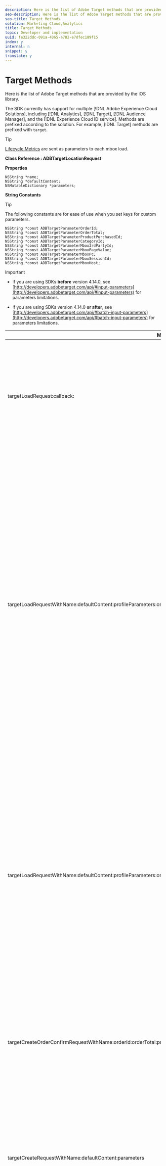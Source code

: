 ```yaml
---
description: Here is the list of Adobe Target methods that are provided by the iOS library.
seo-description: Here is the list of Adobe Target methods that are provided by the iOS library.
seo-title: Target Methods
solution: Marketing Cloud,Analytics
title: Target Methods
topic: Developer and implementation
uuid: fe322ddc-091a-4065-a782-e7dfec189f15
index: y
internal: n
snippet: y
translate: y
---
```


# Target Methods

Here is the list of Adobe Target methods that are provided by the iOS library.

 The SDK currently has support for multiple [!DNL Adobe Experience Cloud Solutions], including [!DNL Analytics], [!DNL Target], [!DNL Audience Manager], and the [!DNL Experience Cloud ID service]. Methods are prefixed according to the solution. For example, [!DNL Target] methods are prefixed with `target`.

>[!TIP]
>
>[Lifecycle Metrics](../metrics.md#concept_77CA5CEB51D1418FB98EC7C044682A05) are sent as parameters to each mbox load.

**Class Reference : ADBTargetLocationRequest**

**Properties**

```
NSString *name; 
NSString *defaultContent; 
NSMutableDictionary *parameters;
```

**String Constants**

>[!TIP]
>
>The following constants are for ease of use when you set keys for custom parameters.

```
NSString *const ADBTargetParameterOrderId; 
NSString *const ADBTargetParameterOrderTotal; 
NSString *const ADBTargetParameterProductPurchasedId; 
NSString *const ADBTargetParameterCategoryId; 
NSString *const ADBTargetParameterMbox3rdPartyId; 
NSString *const ADBTargetParameterMboxPageValue; 
NSString *const ADBTargetParameterMboxPc; 
NSString *const ADBTargetParameterMboxSessionId; 
NSString *const ADBTargetParameterMboxHost;
```

>[!IMPORTANT]
>
>* If you are using SDKs **before** version 4.14.0, see [http://developers.adobetarget.com/api/#input-parameters](http://developers.adobetarget.com/api/#input-parameters) for parameters limitations. 
>
>* If you are using SDKs version 4.14.0 **or after**, see [http://developers.adobetarget.com/api/#batch-input-parameters](http://developers.adobetarget.com/api/#batch-input-parameters) for parameters limitations. 
>

<table id="table_AD066582C8E2478A8DC0A59B78ACB443" class="codescroll"> 
 <thead> 
  <tr> 
   <th colname="col1" class="entry"> Method </th> 
   <th colname="col2" class="entry"> Description </th> 
  </tr> 
 </thead>
 <tbody> 
  <tr> 
   <td colname="col1"> <p>targetLoadRequest:​callback: </p> </td> 
   <td colname="col2"> <p>Sends <span class="codeph"> request </span> to your configured Target server and returns the string value of the offer that is generated in a block <span class="codeph"> callback </span>. </p> <p> <b>Syntax:</b> </p> 
    <codeblock class="syntax c">
      +&nbsp;(void)&nbsp;targetLoadRequest:(ADBTargetLocationRequest&nbsp;*)request&nbsp; 
     
&nbsp;&nbsp;&nbsp;&nbsp;&nbsp;&nbsp;&nbsp;&nbsp;&nbsp;&nbsp;&nbsp;&nbsp;&nbsp;&nbsp;&nbsp;&nbsp;&nbsp;&nbsp;callback:(void&nbsp;(^)(NSString&nbsp;*content))callback; 
    </codeblock> <p> <b>Example:</b> </p> 
    <codeblock class="syntax c">
      [ADBMobile&nbsp;targetLoadRequest:myRequest&nbsp; 
     
&nbsp;&nbsp;&nbsp;&nbsp;&nbsp;&nbsp;&nbsp;&nbsp;&nbsp;&nbsp;&nbsp;&nbsp;&nbsp;&nbsp;&nbsp;&nbsp;&nbsp;&nbsp;&nbsp;&nbsp;callback:^(NSString&nbsp;*content)&nbsp;{ 
     
&nbsp;&nbsp;&nbsp;&nbsp;&nbsp;&nbsp;&nbsp;&nbsp;&nbsp;&nbsp;&nbsp;&nbsp;&nbsp;&nbsp;&nbsp;&nbsp;&nbsp;&nbsp;&nbsp;&nbsp;&nbsp;&nbsp;&nbsp;&nbsp;//&nbsp;do&nbsp;something&nbsp;with&nbsp;content 
     
&nbsp;&nbsp;&nbsp;&nbsp;&nbsp;&nbsp;&nbsp;&nbsp;&nbsp;&nbsp;&nbsp;&nbsp;&nbsp;&nbsp;&nbsp;&nbsp;&nbsp;&nbsp;&nbsp;&nbsp;}]; 
    </codeblock> </td> 
  </tr> 
  <tr> 
   <td colname="col1"> <p>targetLoadRequestWithName:defaultContent:profileParameters:orderParameters:mboxParameters:requestLocationParameters:callback: </p> </td> 
   <td colname="col2"> <p>Sends a request to your configured <span class="keyword"> Target </span> server and returns the string value of the offer that is generated in a block callback. </p> <p> <b>Syntax:</b> </p> 
    <codeblock class="syntax c">
      +&nbsp;(void)&nbsp;targetLoadRequestWithName:(nullable&nbsp;NSString&nbsp;*)name 
     
&nbsp;&nbsp;&nbsp;&nbsp;&nbsp;&nbsp;&nbsp;&nbsp;&nbsp;&nbsp;&nbsp;&nbsp;&nbsp;&nbsp;&nbsp;&nbsp;&nbsp;&nbsp;&nbsp;&nbsp;defaultContent:(nullable&nbsp;NSString&nbsp;*)defaultContent 
     
&nbsp;&nbsp;&nbsp;&nbsp;&nbsp;&nbsp;&nbsp;&nbsp;&nbsp;&nbsp;&nbsp;&nbsp;&nbsp;&nbsp;&nbsp;&nbsp;&nbsp;profileParameters:(nullable&nbsp;NSDictionary&nbsp;*)profileParameters 
     
&nbsp;&nbsp;&nbsp;&nbsp;&nbsp;&nbsp;&nbsp;&nbsp;&nbsp;&nbsp;&nbsp;&nbsp;&nbsp;&nbsp;&nbsp;&nbsp;&nbsp;&nbsp;&nbsp;orderParameters:(nullable&nbsp;NSDictionary&nbsp;*)orderParameters 
     
&nbsp;&nbsp;&nbsp;&nbsp;&nbsp;&nbsp;&nbsp;&nbsp;&nbsp;&nbsp;&nbsp;&nbsp;&nbsp;&nbsp;&nbsp;&nbsp;&nbsp;&nbsp;&nbsp;&nbsp;mboxParameters:(nullable&nbsp;NSDictionary&nbsp;*)mboxParameters 
     
&nbsp;&nbsp;&nbsp;&nbsp;&nbsp;&nbsp;&nbsp;&nbsp;&nbsp;requestLocationParameters:(nullable&nbsp;NSDictionary&nbsp;*)requestLocationParameters 
     
&nbsp;&nbsp;&nbsp;&nbsp;&nbsp;&nbsp;&nbsp;&nbsp;&nbsp;&nbsp;&nbsp;&nbsp;&nbsp;&nbsp;&nbsp;&nbsp;&nbsp;&nbsp;&nbsp;&nbsp;&nbsp;&nbsp;&nbsp;&nbsp;&nbsp;&nbsp;callback:(nullable&nbsp;void&nbsp;(^)(NSString*&nbsp;__nullable&nbsp;content))callback; 
    </codeblock> <p><b>Returns: </b>N/A </p> <p><b>Parameters:</b> </p> <p>  </p>
    <table id="table_181608D5BE66448DBD09A20003097ACF">  
    </table> <p> <b>Example:</b> </p> 
    <codeblock class="syntax c">
      [ADBMobile&nbsp;targetLoadRequestWithName:@"myHeroBanner" 
     
&nbsp;&nbsp;&nbsp;&nbsp;&nbsp;&nbsp;&nbsp;&nbsp;&nbsp;&nbsp;&nbsp;&nbsp;&nbsp;&nbsp;&nbsp;&nbsp;&nbsp;&nbsp;&nbsp;&nbsp;&nbsp;&nbsp;defaultContent:@"defaultHeroBanner.png" 
     
&nbsp;&nbsp;&nbsp;&nbsp;&nbsp;&nbsp;&nbsp;&nbsp;&nbsp;&nbsp;&nbsp;&nbsp;&nbsp;&nbsp;&nbsp;&nbsp;&nbsp;&nbsp;&nbsp;profileParameters:@{@"age":@"20-29"} 
     
&nbsp;&nbsp;&nbsp;&nbsp;&nbsp;&nbsp;&nbsp;&nbsp;&nbsp;&nbsp;&nbsp;&nbsp;&nbsp;&nbsp;&nbsp;&nbsp;&nbsp;&nbsp;&nbsp;&nbsp;&nbsp;orderParameters:nil 
     
&nbsp;&nbsp;&nbsp;&nbsp;&nbsp;&nbsp;&nbsp;&nbsp;&nbsp;&nbsp;&nbsp;&nbsp;&nbsp;&nbsp;&nbsp;&nbsp;&nbsp;&nbsp;&nbsp;&nbsp;&nbsp;&nbsp;mboxParameters:@{@"customParam":@"customValue"} 
     
&nbsp;&nbsp;&nbsp;&nbsp;&nbsp;&nbsp;&nbsp;&nbsp;&nbsp;&nbsp;&nbsp;requestLocationParameters:@{@"host":@"my.hostname.com"} 
     
&nbsp;&nbsp;&nbsp;&nbsp;&nbsp;&nbsp;&nbsp;&nbsp;&nbsp;&nbsp;&nbsp;&nbsp;&nbsp;&nbsp;&nbsp;&nbsp;&nbsp;&nbsp;&nbsp;&nbsp;&nbsp;&nbsp;&nbsp;&nbsp;&nbsp;&nbsp;&nbsp;&nbsp;callback:^(NSString&nbsp;*content){&nbsp; 
     
&nbsp;&nbsp;&nbsp;&nbsp;&nbsp;&nbsp;&nbsp;&nbsp;&nbsp;&nbsp;&nbsp;&nbsp;&nbsp;&nbsp;&nbsp;&nbsp;&nbsp;&nbsp;&nbsp;&nbsp;&nbsp;&nbsp;&nbsp;&nbsp;&nbsp;&nbsp;&nbsp;&nbsp;&nbsp;&nbsp;&nbsp;&nbsp;//&nbsp;do&nbsp;something&nbsp;with&nbsp;content 
     
&nbsp;&nbsp;&nbsp;&nbsp;&nbsp;&nbsp;&nbsp;&nbsp;&nbsp;&nbsp;&nbsp;&nbsp;&nbsp;&nbsp;&nbsp;&nbsp;&nbsp;&nbsp;&nbsp;&nbsp;&nbsp;&nbsp;&nbsp;&nbsp;&nbsp;&nbsp;&nbsp;&nbsp;&nbsp;&nbsp;&nbsp;&nbsp;myImageView.image&nbsp;=&nbsp;[UIImage&nbsp;imageNamed:content];&nbsp; 
     
&nbsp;&nbsp;&nbsp;&nbsp;&nbsp;&nbsp;&nbsp;&nbsp;&nbsp;&nbsp;&nbsp;&nbsp;&nbsp;&nbsp;&nbsp;&nbsp;&nbsp;&nbsp;&nbsp;&nbsp;&nbsp;&nbsp;&nbsp;&nbsp;&nbsp;&nbsp;&nbsp;&nbsp;}]; 
    </codeblock> <p>For more information about the underlying Target API, see the <a href="https://docs.adobe.com/dev/products/target/reference/delivery.html" format="html" scope="external"> Delivery documentation on the Target Developers website </a>. </p> </td> 
  </tr> 
  <tr> 
   <td colname="col1"> <p>targetLoadRequestWithName:defaultContent:profileParameters:orderParameters:mboxParameters:callback: </p> </td> 
   <td colname="col2"> <p> Sends request to your configured <span class="keyword"> Target </span> server and returns the string value of the offer generated in a block <span class="codeph"> callback </span>. </p> <p> <b>Syntax:</b> </p> 
    <codeblock class="syntax c">
      +&nbsp;(void)&nbsp;targetLoadRequestWithName:(nullable&nbsp;NSString&nbsp;*)name 
     
&nbsp;&nbsp;&nbsp;&nbsp;&nbsp;&nbsp;&nbsp;&nbsp;defaultContent:(nullable&nbsp;NSString&nbsp;*)defaultContent 
     
&nbsp;&nbsp;&nbsp;&nbsp;&nbsp;&nbsp;&nbsp;&nbsp;profileParameters:(nullable&nbsp;NSDictionary&nbsp;*)profileParameters 
     
&nbsp;&nbsp;&nbsp;&nbsp;&nbsp;&nbsp;&nbsp;&nbsp;&nbsp;&nbsp;orderParameters:(nullable&nbsp;NSDictionary&nbsp;*)orderParameters 
     
&nbsp;&nbsp;&nbsp;&nbsp;&nbsp;&nbsp;&nbsp;&nbsp;&nbsp;&nbsp;&nbsp;mboxParameters:(nullable&nbsp;NSDictionary&nbsp;*)mboxParameters 
     
&nbsp;&nbsp;&nbsp;&nbsp;&nbsp;&nbsp;&nbsp;&nbsp;&nbsp;&nbsp;&nbsp;&nbsp;&nbsp;&nbsp;&nbsp;&nbsp;&nbsp;callback:(nullable&nbsp;void&nbsp;(^)(NSString*&nbsp;__nullable&nbsp;content))callback; 
    </codeblock> <p> <b>Example:</b> </p> 
    <codeblock class="syntax c">
      [ADBMobile&nbsp;targetLoadRequestWithName:@"mboxName" 
     
&nbsp;&nbsp;&nbsp;&nbsp;&nbsp;&nbsp;&nbsp;&nbsp;&nbsp;&nbsp;&nbsp;&nbsp;&nbsp;defaultContent:@"defaultContent" 
     
&nbsp;&nbsp;&nbsp;&nbsp;&nbsp;&nbsp;&nbsp;&nbsp;&nbsp;&nbsp;profileParameters:@{@"profile-parameter-key":&nbsp;@"profile-parameter-value"} 
     
&nbsp;&nbsp;&nbsp;&nbsp;&nbsp;&nbsp;&nbsp;&nbsp;&nbsp;orderParameters:@{@"order-parameter-key":&nbsp;@"order-parameter-value"} 
     
&nbsp;&nbsp;&nbsp;&nbsp;&nbsp;&nbsp;&nbsp;&nbsp;&nbsp;&nbsp;&nbsp;&nbsp;&nbsp;mboxParameters:@{@"mbox-parameter-key":&nbsp;@"mbox-parameter-value"} 
     
&nbsp;&nbsp;&nbsp;&nbsp;&nbsp;&nbsp;&nbsp;&nbsp;&nbsp;&nbsp;&nbsp;&nbsp;&nbsp;&nbsp;callback:^(NSString*&nbsp;content)&nbsp;{ 
     
&nbsp;&nbsp;&nbsp;&nbsp;&nbsp;&nbsp;&nbsp;&nbsp;&nbsp;&nbsp;&nbsp;&nbsp;&nbsp;&nbsp;&nbsp;&nbsp;&nbsp;&nbsp;&nbsp;&nbsp;&nbsp;&nbsp;&nbsp;//do&nbsp;something&nbsp;with&nbsp;content 
     
&nbsp;&nbsp;&nbsp;&nbsp;&nbsp;&nbsp;&nbsp;&nbsp;&nbsp;&nbsp;&nbsp;&nbsp;&nbsp;&nbsp;&nbsp;&nbsp;&nbsp;&nbsp;&nbsp;} 
     
&nbsp;&nbsp;&nbsp;&nbsp;&nbsp;&nbsp;&nbsp;&nbsp;&nbsp;&nbsp;&nbsp;&nbsp;&nbsp;&nbsp;&nbsp;&nbsp;&nbsp;&nbsp;&nbsp;&nbsp;&nbsp;&nbsp;&nbsp;&nbsp;&nbsp;&nbsp;&nbsp;}]; 
    </codeblock> </td> 
  </tr> 
  <tr> 
   <td colname="col1"> <p>targetCreateOrder​ConfirmRequestWithName:​orderId:​orderTotal:​productPurchasedId:​parameters: </p> </td> 
   <td colname="col2"> <p>Creates an <span class="codeph"> ADBTargetLocationRequest </span>. </p> <p> <b>Syntax:</b> </p> 
    <codeblock class="syntax c">
      +&nbsp;(ADBTargetLocationRequest&nbsp;*)&nbsp; 
     
targetCreateOrderConfirmRequestWithName:(NSString&nbsp;*)name 
     
&nbsp;&nbsp;&nbsp;&nbsp;&nbsp;&nbsp;&nbsp;&nbsp;&nbsp;&nbsp;&nbsp;&nbsp;&nbsp;&nbsp;&nbsp;&nbsp;&nbsp;&nbsp;&nbsp;&nbsp;&nbsp;&nbsp;&nbsp;&nbsp;&nbsp;&nbsp;&nbsp;&nbsp;&nbsp;&nbsp;&nbsp;&nbsp;orderId:(NSString&nbsp;*)orderId 
     
&nbsp;&nbsp;&nbsp;&nbsp;&nbsp;&nbsp;&nbsp;&nbsp;&nbsp;&nbsp;&nbsp;&nbsp;&nbsp;&nbsp;&nbsp;&nbsp;&nbsp;&nbsp;&nbsp;&nbsp;&nbsp;&nbsp;&nbsp;&nbsp;&nbsp;&nbsp;&nbsp;&nbsp;&nbsp;orderTotal:(NSString&nbsp;*)orderTotal 
     
&nbsp;&nbsp;&nbsp;&nbsp;&nbsp;&nbsp;&nbsp;&nbsp;&nbsp;&nbsp;&nbsp;&nbsp;&nbsp;&nbsp;&nbsp;&nbsp;&nbsp;&nbsp;&nbsp;&nbsp;&nbsp;productPurchasedId:(NSString&nbsp;*)productPurchasedId 
     
&nbsp;&nbsp;&nbsp;&nbsp;&nbsp;&nbsp;&nbsp;&nbsp;&nbsp;&nbsp;&nbsp;&nbsp;&nbsp;&nbsp;&nbsp;&nbsp;&nbsp;&nbsp;&nbsp;&nbsp;&nbsp;&nbsp;&nbsp;&nbsp;&nbsp;&nbsp;&nbsp;&nbsp;&nbsp;parameters:(NSDictionary&nbsp;*)parameters; 
    </codeblock> </td> 
  </tr> 
  <tr> 
   <td colname="col1"> <p>targetCreateRequestWithName:​​defaultContent:​parameters </p> </td> 
   <td colname="col2"> <p>Convenience constructor to create an <span class="codeph"> ADBTargetLocationRequest </span> object with the given parameters. </p> <p> <b>Syntax:</b> </p> 
    <codeblock class="syntax c">
      +&nbsp;(ADBTargetLocationRequest&nbsp;*)&nbsp; 
     
targetCreateRequestWithName:(NSString&nbsp;*)name&nbsp; 
     
&nbsp;&nbsp;&nbsp;&nbsp;&nbsp;&nbsp;&nbsp;&nbsp;&nbsp;&nbsp;&nbsp;&nbsp;&nbsp;defaultContent:(NSString&nbsp;*)defaultContent&nbsp; 
     
&nbsp;&nbsp;&nbsp;&nbsp;&nbsp;&nbsp;&nbsp;&nbsp;&nbsp;&nbsp;&nbsp;&nbsp;&nbsp;&nbsp;&nbsp;&nbsp;&nbsp;parameters:(NSDictionary&nbsp;*)parameters; 
    </codeblock> <p> <b>Example:</b> </p> 
    <codeblock class="syntax c">
      ADBTargetLocationRequest&nbsp;*myRequest&nbsp;=&nbsp; 
     
[ADBMobile&nbsp;targetCreateRequestWithName:@"heroBanner"&nbsp; 
     
&nbsp;&nbsp;&nbsp;&nbsp;&nbsp;&nbsp;&nbsp;&nbsp;&nbsp;&nbsp;&nbsp;&nbsp;&nbsp;&nbsp;&nbsp;&nbsp;&nbsp;&nbsp;&nbsp;&nbsp;&nbsp;&nbsp;&nbsp;&nbsp;defaultContent:@"default.png"&nbsp; 
     
&nbsp;&nbsp;&nbsp;&nbsp;&nbsp;&nbsp;&nbsp;&nbsp;&nbsp;&nbsp;&nbsp;&nbsp;&nbsp;&nbsp;&nbsp;&nbsp;&nbsp;&nbsp;&nbsp;&nbsp;&nbsp;&nbsp;&nbsp;&nbsp;&nbsp;&nbsp;&nbsp;&nbsp;parameters:nil]; 
    </codeblock> </td> 
  </tr> 
  <tr> 
   <td colname="col1"> <p> targetThirdPartyID </p> </td> 
   <td colname="col2"> <p> Returns the third-party ID. </p> <p> <b>Syntax:</b> </p> 
    <codeblock class="syntax c">
      +&amp;nbsp;(nullable&amp;nbsp;NSString&amp;nbsp;*)&amp;nbsp;targetThirdPartyID; 
    </codeblock> <p> <b>Example:</b> </p> 
    <codeblock class="syntax c">
      NSString&amp;nbsp;*thirdPartyId&amp;nbsp;=&amp;nbsp;[ADBMobile&amp;nbsp;targetThirdPartyID]; 
    </codeblock> </td> 
  </tr> 
  <tr> 
   <td colname="col1"> <p> targetSetThirdPartyID: </p> </td> 
   <td colname="col2"> <p> Sets the third-party ID. </p> <p> <b>Syntax:</b> </p> 
    <codeblock class="syntax c">
      +&amp;nbsp;(void)&amp;nbsp;targetSetThirdPartyID:(nullable&amp;nbsp;NSString&amp;nbsp;*)thirdPartyID; 
    </codeblock> <p> <b>Example:</b> </p> 
    <codeblock class="syntax c">
      [ADBMobile&amp;nbsp;targetSetThirdPartyID:@"thirdPartyID"]; 
    </codeblock> </td> 
  </tr> 
  <tr> 
   <td colname="col1"> <p>targetClearCookies </p> </td> 
   <td colname="col2"> <p>Clears any target cookies from your app. </p> <p> <p>Tip:  Since version 4.10.0 of the SDK, <span class="keyword"> Target </span> no longer uses cookies. This method resets the <span class="codeph"> thirdPartyID </span> and <span class="codeph"> sessionID </span>. </p> </p> <p> <b>Syntax:</b> </p> 
    <codeblock class="syntax c">
      +&amp;nbsp;(void)&amp;nbsp;targetClearCookies; 
    </codeblock> <p> <b>Example:</b> </p> 
    <codeblock class="syntax c">
      [ADBMobile&amp;nbsp;targetClearCookies]; 
    </codeblock> </td> 
  </tr> 
  <tr> 
   <td colname="col1"> <p> targetPcID </p> </td> 
   <td colname="col2"> <p> Returns the PcID. </p> <p> <b>Syntax:</b> </p> 
    <codeblock class="syntax c">
      +&amp;nbsp;(nullable&amp;nbsp;NSString&amp;nbsp;*)&amp;nbsp;targetPcID; 
    </codeblock> <p> <b>Example:</b> </p> 
    <codeblock class="syntax c">
      NSString&amp;nbsp;*myTargetPcID&amp;nbsp;=&amp;nbsp;[ADBMobile&amp;nbsp;targetPcID]; 
    </codeblock> </td> 
  </tr> 
  <tr> 
   <td colname="col1"> <p> targetSessionID </p> </td> 
   <td colname="col2"> <p> Returns the SessionID. </p> <p> <b>Syntax:</b> </p> 
    <codeblock class="syntax c">
      +&amp;nbsp;(nullable&amp;nbsp;NSString&amp;nbsp;*)&amp;nbsp;targetPcID; 
    </codeblock> <p> <b>Example:</b> </p> 
    <codeblock class="syntax c">
      NSString&amp;nbsp;*myTargetSessionID&amp;nbsp;=&amp;nbsp;[ADBMobile&amp;nbsp;targetSessionID]; 
    </codeblock> </td> 
  </tr> 
 </tbody> 
</table>

**Example:**

```
// make your request 
ADBTargetLocationRequest *myRequest =  
 [ADBMobile targetCreateRequestWithName:@"heroBanner"  
                         defaultContent:@"default.png"  
                             parameters:nil]; 
// load your request 
[ADBMobile targetLoadRequest:myRequest  
                    callback:^(NSString *content) { 
                        // do something with content 
                        heroImage.image = [UIImage imageNamed:content];   
                    }];
```

